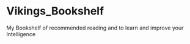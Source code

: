 # Vikings_Bookshelf
My Bookshelf of recommended reading and to learn and improve your Intelligence 
